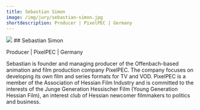 ```yaml
---
title: Sebastian Simon
image: /img/jury/sebastian-simon.jpg
shortdescription: Producer | PixelPEC | Germany
---
```

<img src="/img/jury/sebastian-simon.jpg">
## Sebastian Simon

Producer | PixelPEC | Germany

Sebastian is founder and managing producer of the Offenbach-based animation and film production company PixelPEC. The company focuses on developing its own film and series formats for TV and VOD. PixelPEC is a member of the Association of Hessian Film Industry and is committed to the interests of the Junge Generation Hessischer Film (Young Generation Hessian Film), an interest club of Hessian newcomer filmmakers to politics and business.

